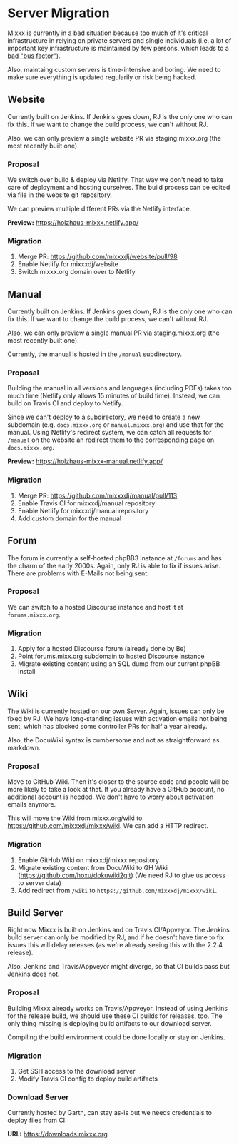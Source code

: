 # Server Migration

Mixxx is currently in a bad situation because too much of it's critical
infrastructure in relying on private servers and single individuals
(i.e. a lot of important key infrastructure is maintained by few
persons, which leads to a [bad "bus
factor"](https://en.wikipedia.org/wiki/Bus_factor)).

Also, maintaing custom servers is time-intensive and boring. We need to
make sure everything is updated regularily or risk being hacked.

## Website

Currently built on Jenkins. If Jenkins goes down, RJ is the only one who
can fix this. If we want to change the build process, we can't without
RJ.

Also, we can only preview a single website PR via staging.mixxx.org (the
most recently built one).

### Proposal

We switch over build & deploy via Netlify. That way we don't need to
take care of deployment and hosting ourselves. The build process can be
edited via file in the website git repository.

We can preview multiple different PRs via the Netlify interface.

**Preview:** <https://holzhaus-mixxx.netlify.app/>

### Migration

1.  Merge PR: <https://github.com/mixxxdj/website/pull/98>
2.  Enable Netlify for mixxxdj/website
3.  Switch mixxx.org domain over to Netlify

## Manual

Currently built on Jenkins. If Jenkins goes down, RJ is the only one who
can fix this. If we want to change the build process, we can't without
RJ.

Also, we can only preview a single manual PR via staging.mixxx.org (the
most recently built one).

Currently, the manual is hosted in the `/manual` subdirectory.

### Proposal

Building the manual in all versions and languages (including PDFs) takes
too much time (Netlify only allows 15 minutes of build time). Instead,
we can build on Travis CI and deploy to Netlify.

Since we can't deploy to a subdirectory, we need to create a new
subdomain (e.g. `docs.mixxx.org` or `manual.mixxx.org`) and use that for
the manual. Using Netlify's redirect system, we can catch all requests
for `/manual` on the website an redirect them to the corresponding page
on `docs.mixxx.org`.

**Preview:** <https://holzhaus-mixxx-manual.netlify.app/>

### Migration

1.  Merge PR: <https://github.com/mixxxdj/manual/pull/113>
2.  Enable Travis CI for mixxxdj/manual repository
3.  Enable Netlify for mixxxdj/manual repository
4.  Add custom domain for the manual

## Forum

The forum is currently a self-hosted phpBB3 instance at `/forums` and
has the charm of the early 2000s. Again, only RJ is able to fix if
issues arise. There are problems with E-Mails not being sent.

### Proposal

We can switch to a hosted Discourse instance and host it at
`forums.mixxx.org`.

### Migration

1.  Apply for a hosted Discourse forum (already done by Be)
2.  Point forums.mixx.org subdomain to hosted Discourse instance
3.  Migrate existing content using an SQL dump from our current phpBB
    install

## Wiki

The Wiki is currently hosted on our own Server. Again, issues can only
be fixed by RJ. We have long-standing issues with activation emails not
being sent, which has blocked some controller PRs for half a year
already.

Also, the DocuWiki syntax is cumbersome and not as straightforward as
markdown.

### Proposal

Move to GitHub Wiki. Then it's closer to the source code and people will
be more likely to take a look at that. If you already have a GitHub
account, no additional account is needed. We don't have to worry about
activation emails anymore.

This will move the Wiki from mixxx.org/wiki to
<https://github.com/mixxxdj/mixxx/wiki>. We can add a HTTP redirect.

### Migration

1.  Enable GitHub Wiki on mixxxdj/mixxx repository
2.  Migrate existing content from DocuWiki to GH Wiki
    (<https://github.com/hoxu/dokuwiki2git>) (We need RJ to give us
    access to server data)
3.  Add redirect from `/wiki` to
    `https://github.com/mixxxdj/mixxx/wiki`.

## Build Server

Right now Mixxx is built on Jenkins and on Travis CI/Appveyor. The
Jenkins build server can only be modified by RJ, and if he doesn't have
time to fix issues this will delay releases (as we're already seeing
this with the 2.2.4 release).

Also, Jenkins and Travis/Appveyor might diverge, so that CI builds pass
but Jenkins does not.

### Proposal

Building Mixxx already works on Travis/Appveyor. Instead of using
Jenkins for the release build, we should use these CI builds for
releases, too. The only thing missing is deploying build artifacts to
our download server.

Compiling the build environment could be done locally or stay on
Jenkins.

### Migration

1.  Get SSH access to the download server
2.  Modify Travis CI config to deploy build artifacts

### Download Server

Currently hosted by Garth, can stay as-is but we needs credentials to
deploy files from CI.

**URL:** <https://downloads.mixxx.org>
